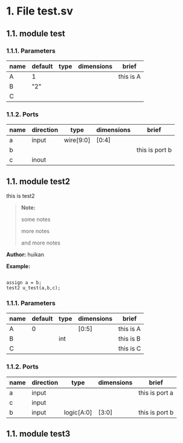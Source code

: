 # 1. File test.sv

## 1.1. module test

### 1.1.1. Parameters

| name | default | type | dimensions | brief |
| ---- | ------- | ---- | ---------- | ----- |
| A | 1 |  |  | this is A |
| B | "2" |  |  |  |
| C |  |  |  |  |

### 1.1.2. Ports

| name | direction | type | dimensions | brief |
| ---- | --------- | ---- | ---------- | ----- |
| a | input | wire[9:0] | [0:4] |  |
| b |  |  |  |  this is port b |
| c | inout |  |  |  |

## 1.1. module test2

this is test2

> **Note:**
>
> some notes
>
> more notes
>
> and more notes
>

**Author:** huikan

**Example:** 
```

assign a = b;
test2 u_test(a,b,c);
```

### 1.1.1. Parameters

| name | default | type | dimensions | brief |
| ---- | ------- | ---- | ---------- | ----- |
| A | 0 |  | [0:5] | this is A |
| B |  | int |  | this is B  |
| C |  |  |  |  this is C |

### 1.1.2. Ports

| name | direction | type | dimensions | brief |
| ---- | --------- | ---- | ---------- | ----- |
| a | input |  |  | this is port a |
| c | input |  |  |  |
| b | input | logic[A:0] | [3:0] |  this is port b |

## 1.1. module test3

